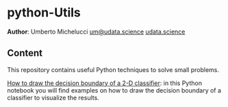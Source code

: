 # python-Utils

**Author**: Umberto Michelucci [um@udata.science](mailto:um@udata.science) [udata.science](udata.science)

## Content

This repository contains useful Python techniques to solve small problems.

[How to draw the decision boundary of a 2-D classifier](https://github.com/michelucci/python-Utils/blob/master/Plotting%20the%20decision%20boundary.ipynb): in this Python notebook you will find 
examples on how to draw the decision boundary of a classifier to visualize the results.
